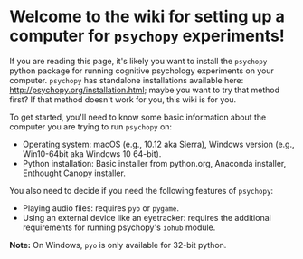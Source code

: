 # Welcome to the wiki for setting up a computer for `psychopy` experiments!

If you are reading this page, it's likely you want to install the `psychopy` python package for running cognitive psychology experiments on your computer. `psychopy` has standalone installations available here: <http://psychopy.org/installation.html>; maybe you want to try that method first? If that method doesn't work for you, this wiki is for you.

To get started, you'll need to know some basic information about the computer you are trying to run `psychopy` on:

- Operating system: macOS (e.g., 10.12 aka Sierra), Windows version (e.g., Win10-64bit aka Windows 10 64-bit).
- Python installation: Basic installer from python.org, Anaconda installer, Enthought Canopy installer.

You also need to decide if you need the following features of `psychopy`:

- Playing audio files: requires `pyo` or `pygame`.
- Using an external device like an eyetracker: requires the additional requirements for running psychopy's `iohub` module.

**Note:** On Windows, `pyo` is only available for 32-bit python.
